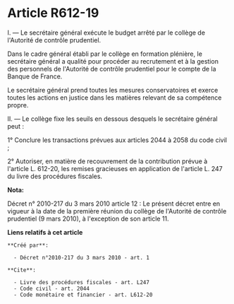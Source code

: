 # Article R612-19

I. ― Le secrétaire général exécute le budget arrêté par le collège de l'Autorité de contrôle prudentiel. 

Dans le cadre général établi par le collège en formation plénière, le secrétaire général a qualité pour procéder au
recrutement et à la gestion des personnels de l'Autorité de contrôle prudentiel pour le compte de la Banque de France. 

Le secrétaire général prend toutes les mesures conservatoires et exerce toutes les actions en justice dans les matières
relevant de sa compétence propre. 

II. ― Le collège fixe les seuils en dessous desquels le secrétaire général peut : 

1° Conclure les transactions prévues aux articles 2044 à 2058 du code civil ; 

2° Autoriser, en matière de recouvrement de la contribution prévue à l'article L. 612-20, les remises gracieuses en
application de l'article L. 247 du livre des procédures fiscales.

**Nota:**

Décret n° 2010-217 du 3 mars 2010 article 12 : Le présent décret entre en vigueur à la date de la première réunion du collège
de l'Autorité de contrôle prudentiel (9 mars 2010), à l'exception de son article 11.

**Liens relatifs à cet article**

	**Créé par**:

	  - Décret n°2010-217 du 3 mars 2010 - art. 1

	**Cite**:

	  - Livre des procédures fiscales - art. L247
	  - Code civil - art. 2044
	  - Code monétaire et financier - art. L612-20
